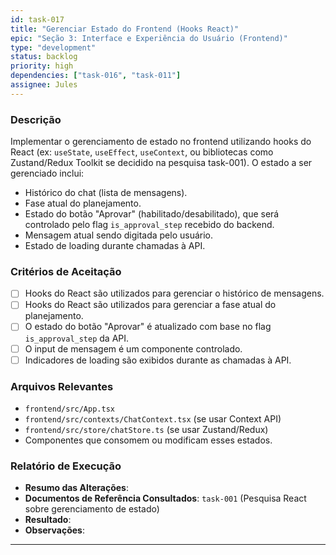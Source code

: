 ```yaml
---
id: task-017
title: "Gerenciar Estado do Frontend (Hooks React)"
epic: "Seção 3: Interface e Experiência do Usuário (Frontend)"
type: "development"
status: backlog
priority: high
dependencies: ["task-016", "task-011"]
assignee: Jules
---
```


### Descrição

Implementar o gerenciamento de estado no frontend utilizando hooks do React (ex: `useState`, `useEffect`, `useContext`, ou bibliotecas como Zustand/Redux Toolkit se decidido na pesquisa task-001). O estado a ser gerenciado inclui:
- Histórico do chat (lista de mensagens).
- Fase atual do planejamento.
- Estado do botão "Aprovar" (habilitado/desabilitado), que será controlado pelo flag `is_approval_step` recebido do backend.
- Mensagem atual sendo digitada pelo usuário.
- Estado de loading durante chamadas à API.

### Critérios de Aceitação

- [ ] Hooks do React são utilizados para gerenciar o histórico de mensagens.
- [ ] Hooks do React são utilizados para gerenciar a fase atual do planejamento.
- [ ] O estado do botão "Aprovar" é atualizado com base no flag `is_approval_step` da API.
- [ ] O input de mensagem é um componente controlado.
- [ ] Indicadores de loading são exibidos durante as chamadas à API.

### Arquivos Relevantes

* `frontend/src/App.tsx`
* `frontend/src/contexts/ChatContext.tsx` (se usar Context API)
* `frontend/src/store/chatStore.ts` (se usar Zustand/Redux)
* Componentes que consomem ou modificam esses estados.

### Relatório de Execução

* **Resumo das Alterações**:
* **Documentos de Referência Consultados**: `task-001` (Pesquisa React sobre gerenciamento de estado)
* **Resultado**:
* **Observações**:
---
